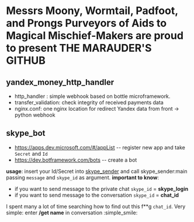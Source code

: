 Messrs Moony, Wormtail, Padfoot, and Prongs
Purveyors of Aids to Magical Mischief-Makers
are proud to present
THE MARAUDER'S GITHUB
=============

**yandex_money_http_handler**
-------
- http_handler : simple webhook based on bottle microframework. 
- transfer_validation: check integrity of received payments data
- nginx.conf: one nginx location for redirect Yandex data from front -> python webhook 

**skype_bot**
-------
- https://apps.dev.microsoft.com/#/appList -- register new app and take `Secret` and `Id`
- https://dev.botframework.com/bots        -- create a bot

**usage**: insert your Id/Secret into [skype_sender](https://github.com/90K2/bigboo_labs/blob/master/skype_bot/skype_sender.py) and call skype_sender:main passing `message` and `skype_id` as argument.
**important to know**: 
* if you want to send message to the private chat `skype_id` = **skype_login**
* if you want to send message to the conversation `skype_id` = **chat_id**
                   
I spent many a lot of time searching how to find out this f**g `chat_id`. Very simple: enter **/get name** in conversation :simple_smile:
